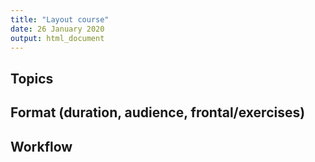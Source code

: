 ```yaml
---
title: "Layout course"
date: 26 January 2020
output: html_document
---
```


## Topics

## Format (duration, audience, frontal/exercises)

## Workflow